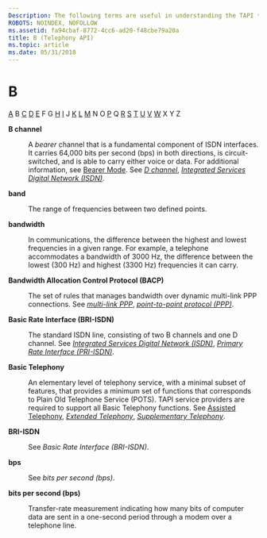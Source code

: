 ```yaml
---
Description: The following terms are useful in understanding the TAPI technology.
ROBOTS: NOINDEX, NOFOLLOW
ms.assetid: fa94cbaf-8772-4cc6-ad20-f48cbe79a20a
title: B (Telephony API)
ms.topic: article
ms.date: 05/31/2018
---
```


# B

[A](a-tapgloss.md) B [C](c-tapgloss.md) [D](d-tapgloss.md) [E](e-tapgloss.md) F G [H](h-tapgloss.md) [I](i-tapgloss.md) J [K](k-tapgloss.md) [L](l-tapgloss.md) [M](m-tapgloss.md) N O [P](p-tapgloss.md) Q [R](r-tapgloss.md) [S](s-tapgloss.md) [T](t-tapgloss.md) [U](u-tapgloss.md) [V](v-tapgloss.md) [W](w-tapgloss.md) X Y Z

<dl> <dt>

<span id="tapi2.b_channel_tapgloss"></span><span id="TAPI2.B_CHANNEL_TAPGLOSS"></span>**B channel**
</dt> <dd>

A *bearer* channel that is a fundamental component of ISDN interfaces. It carries 64,000 bits per second (bps) in both directions, is circuit-switched, and is able to carry either voice or data. For additional information, see [Bearer Mode](https://msdn.microsoft.com/library/ms726220(v=VS.85).aspx). See [*D channel*](d-tapgloss.md), [*Integrated Services Digital Network (ISDN)*](i-tapgloss.md).

</dd> <dt>

<span id="tapi2.band_tapgloss"></span><span id="TAPI2.BAND_TAPGLOSS"></span>**band**
</dt> <dd>

The range of frequencies between two defined points.

</dd> <dt>

<span id="tapi2.bandwidth_tapgloss"></span><span id="TAPI2.BANDWIDTH_TAPGLOSS"></span>**bandwidth**
</dt> <dd>

In communications, the difference between the highest and lowest frequencies in a given range. For example, a telephone accommodates a bandwidth of 3000 Hz, the difference between the lowest (300 Hz) and highest (3300 Hz) frequencies it can carry.

</dd> <dt>

<span id="tapi2.bandwidth_allocation_control_protocol_bacp__tapgloss"></span><span id="TAPI2.BANDWIDTH_ALLOCATION_CONTROL_PROTOCOL_BACP__TAPGLOSS"></span>**Bandwidth Allocation Control Protocol (BACP)**
</dt> <dd>

The set of rules that manages bandwidth over dynamic multi-link PPP connections. See [*multi-link PPP*](m-tapgloss.md), [*point-to-point protocol (PPP)*](p-tapgloss.md).

</dd> <dt>

<span id="tapi2.basic_rate_interface_bri_isdn__tapgloss"></span><span id="TAPI2.BASIC_RATE_INTERFACE_BRI_ISDN__TAPGLOSS"></span>**Basic Rate Interface (BRI-ISDN)**
</dt> <dd>

The standard ISDN line, consisting of two B channels and one D channel. See [*Integrated Services Digital Network (ISDN)*](i-tapgloss.md), [*Primary Rate Interface (PRI-ISDN)*](p-tapgloss.md).

</dd> <dt>

<span id="tapi2.basic_telephony_tapgloss"></span><span id="TAPI2.BASIC_TELEPHONY_TAPGLOSS"></span>**Basic Telephony**
</dt> <dd>

An elementary level of telephony service, with a minimal subset of features, that provides a minimum set of functions that corresponds to Plain Old Telephone Service (POTS). TAPI service providers are required to support all Basic Telephony functions. See [Assisted Telephony](https://msdn.microsoft.com/library/ms726209(v=VS.85).aspx), [*Extended Telephony*](e-tapgloss.md), [*Supplementary Telephony*](s-tapgloss.md).

</dd> <dt>

<span id="tapi2.bri_isdn_tapgloss"></span><span id="TAPI2.BRI_ISDN_TAPGLOSS"></span>**BRI-ISDN**
</dt> <dd>

See *Basic Rate Interface (BRI-ISDN)*.

</dd> <dt>

<span id="tapi2.bps_tapgloss"></span><span id="TAPI2.BPS_TAPGLOSS"></span>**bps**
</dt> <dd>

See *bits per second (bps)*.

</dd> <dt>

<span id="tapi2.bits_per_second_bps__tapgloss"></span><span id="TAPI2.BITS_PER_SECOND_BPS__TAPGLOSS"></span>**bits per second (bps)**
</dt> <dd>

Transfer-rate measurement indicating how many bits of computer data are sent in a one-second period through a modem over a telephone line.

</dd> </dl>

 

 



